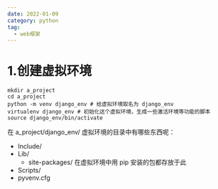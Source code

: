 ```yaml
---
date: 2022-01-09
category: python
tag:
  - web框架
---
```


# 1.创建虚拟环境

```shell
mkdir a_project
cd a_project
python -m venv django_env # 给虚拟环境取名为 django_env
virtualenv django_env # 初始化这个虚拟环境，生成一些激活环境等功能的脚本
source django_env/bin/activate
```

在 a_project/django_env/ 虚拟环境的目录中有哪些东西呢：

+ Include/
+ Lib/
    - site-packages/ 在虚拟环境中用 pip 安装的包都存放于此
+ Scripts/
+ pyvenv.cfg